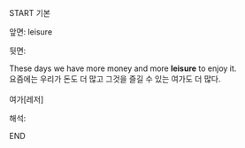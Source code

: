 START
기본

앞면:
leisure


뒷면:
<div>These days we have more money and more <b>leisure</b> to enjoy it. </div><div>요즘에는 우리가 돈도 더 많고 그것을 즐길 수 있는 여가도 더 많다.<br><br></div><div>여가[레저]</div>


해석:

END